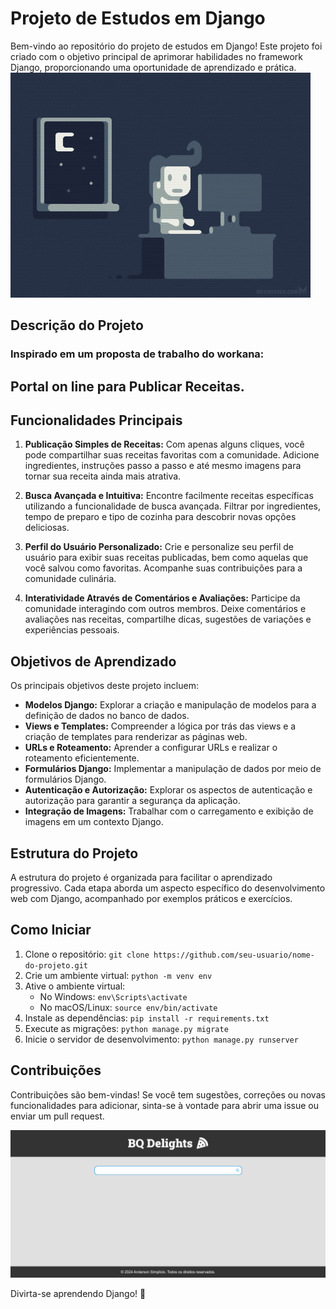 # Projeto de Estudos em Django

Bem-vindo ao repositório do projeto de estudos em Django! Este projeto foi criado com o objetivo principal de aprimorar habilidades no framework Django, proporcionando uma oportunidade de aprendizado e prática.
![Imagem Ilustrativa](img/programer.gif)
## Descrição do Projeto
### Inspirado em um proposta de trabalho do **workana**:

## Portal on line para Publicar Receitas.
## Funcionalidades Principais

1. **Publicação Simples de Receitas:** Com apenas alguns cliques, você pode compartilhar suas receitas favoritas com a comunidade. Adicione ingredientes, instruções passo a passo e até mesmo imagens para tornar sua receita ainda mais atrativa.

2. **Busca Avançada e Intuitiva:** Encontre facilmente receitas específicas utilizando a funcionalidade de busca avançada. Filtrar por ingredientes, tempo de preparo e tipo de cozinha para descobrir novas opções deliciosas.

3. **Perfil do Usuário Personalizado:** Crie e personalize seu perfil de usuário para exibir suas receitas publicadas, bem como aquelas que você salvou como favoritas. Acompanhe suas contribuições para a comunidade culinária.

4. **Interatividade Através de Comentários e Avaliações:** Participe da comunidade interagindo com outros membros. Deixe comentários e avaliações nas receitas, compartilhe dicas, sugestões de variações e experiências pessoais.

## Objetivos de Aprendizado

Os principais objetivos deste projeto incluem:

- **Modelos Django:** Explorar a criação e manipulação de modelos para a definição de dados no banco de dados.
- **Views e Templates:** Compreender a lógica por trás das views e a criação de templates para renderizar as páginas web.
- **URLs e Roteamento:** Aprender a configurar URLs e realizar o roteamento eficientemente.
- **Formulários Django:** Implementar a manipulação de dados por meio de formulários Django.
- **Autenticação e Autorização:** Explorar os aspectos de autenticação e autorização para garantir a segurança da aplicação.
- **Integração de Imagens:** Trabalhar com o carregamento e exibição de imagens em um contexto Django.

## Estrutura do Projeto

A estrutura do projeto é organizada para facilitar o aprendizado progressivo. Cada etapa aborda um aspecto específico do desenvolvimento web com Django, acompanhado por exemplos práticos e exercícios.

## Como Iniciar

1. Clone o repositório: `git clone https://github.com/seu-usuario/nome-do-projeto.git`
2. Crie um ambiente virtual: `python -m venv env`
3. Ative o ambiente virtual: 
   - No Windows: `env\Scripts\activate`
   - No macOS/Linux: `source env/bin/activate`
4. Instale as dependências: `pip install -r requirements.txt`
5. Execute as migrações: `python manage.py migrate`
6. Inicie o servidor de desenvolvimento: `python manage.py runserver`

## Contribuições

Contribuições são bem-vindas! Se você tem sugestões, correções ou novas funcionalidades para adicionar, sinta-se à vontade para abrir uma issue ou enviar um pull request.

![Imagem Ilustrativa](img/BQDelights.png)

Divirta-se aprendendo Django! 🚀
